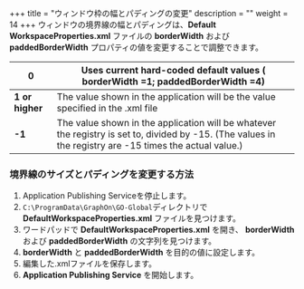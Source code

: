 +++
title = "ウィンドウ枠の幅とパディングの変更"
description = ""
weight = 14
+++
ウィンドウの境界線の幅とパディングは、**Default WorkspaceProperties.xml** ファイルの **borderWidth** および **paddedBorderWidth** プロパティの値を変更することで調整できます。

| **0**           | Uses current hard-coded default values ( **borderWidth** =1; **paddedBorderWidth** =4)                                                                              |
|-------------|----------------------------------------------------------------------------------------------------------------------------------------------------------|
| **1 or higher** | The value shown in the application will be the value specified in the .xml file                                                                          |
| **-1**          | The value shown in the application will be whatever the registry is set to, divided by -15. (The values in the registry are -15 times the actual value.) |

### 境界線のサイズとパディングを変更する方法

1. Application Publishing Serviceを停止します。
2. `C:\ProgramData\GraphOn\GO-Global`ディレクトリで **DefaultWorkspaceProperties.xml** ファイルを見つけます。
3. ワードパッドで **DefaultWorkspaceProperties.xml** を開き、 **borderWidth** および **paddedBorderWidth** の文字列を見つけます。
4. **borderWidth** と **paddedBorderWidth** を目的の値に設定します。
5. 編集した.xmlファイルを保存します。
6. **Application Publishing Service** を開始します。